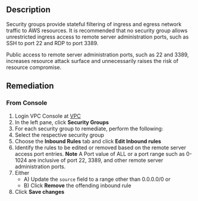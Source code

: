 ## Description

Security groups provide stateful filtering of ingress and egress network traffic to AWS resources. It is recommended that no security group allows unrestricted ingress access to remote server administration ports, such as SSH to port 22 and RDP to port 3389.

Public access to remote server administration ports, such as 22 and 3389, increases resource attack surface and unnecessarily raises the risk of resource compromise.

## Remediation

### From Console

1. Login VPC Console at [VPC](https://console.aws.amazon.com/vpc/home)
2. In the left pane, click **Security Groups**
3. For each security group to remediate, perform the following:
4. Select the respective security group
5. Choose the **Inbound Rules** tab and click **Edit Inbound rules**
6. Identify the rules to be edited or removed based on the remote server access port entries. **Note** A Port value of ALL or a port range such as 0-1024 are inclusive of port 22, 3389, and other remote server administration ports.
7. Either
    - A) Update the `source` field to a range other than 0.0.0.0/0 or
    - B) Click **Remove** the offending inbound rule
8. Click **Save changes**
